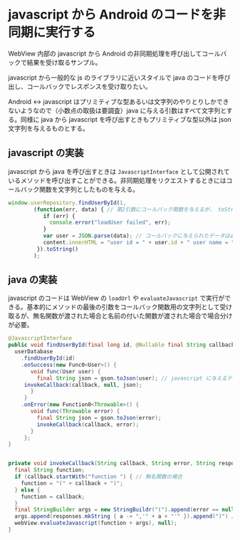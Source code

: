 # javascript から Android のコードを非同期に実行する

WebView 内部の javascript から Android の非同期処理を呼び出してコールバックで結果を受け取るサンプル。

javascript から一般的な js のライブラリに近いスタイルで java のコードを呼び出し、コールバックでレスポンスを受け取りたい。

Android <-> javascript はプリミティブな型あるいは文字列のやりとりしかできないようなので（小数点の取扱は要調査）java に与える引数はすべて文字列とする。同様に java から javascript を呼び出すときもプリミティブな型以外は json 文字列を与えるものとする。

## javascript の実装

javascript から java を呼び出すときは `JavascriptInterface` として公開されているメソッドを呼び出すことができる。非同期処理をリクエストするときにはコールバック関数を文字列としたものを与える。


```javascript
window.userRepository.findUserById(1,
		(function(err, data) { // 第2引数にコールバック関数を与えるが、 toString で文字列化する
		   if (err) {
		     console.error("loadUser failed", err);
		   }
		   var user = JSON.parse(data); // コールバックに与えられたデータは必要に応じて JSON.parse をする
		   content.innerHTML = "user id = " + user.id + " user name = " + user.name;
		 }).toString()
		);
```

## java の実装

javascript のコードは WebView の `loadUrl` や `evaluateJavascript` で実行ができる。基本的にメソッドの最後の引数をコールバック関数用の文字列として受け取るが、無名関数が渡された場合と名前の付いた関数が渡された場合で場合分けが必要。

```java
@JavascriptInterface
public void findUserById(final long id, @Nullable final String callback) {
  userDatabase
    .findUserById(id)
    .onSuccess(new Func0<User>() {
       void func(User user) {
         final String json = gson.toJson(user); // javascript に与えるデータは json 文字列にする
	 invokeCallback(callback, null, json);
       }
     }
    .onError(new Function0<Throwable>() {
       void func(Throwable error) {
         final String json = gson.toJson(error);
         invokeCallback(callback, error);
       }
     };
}


private void invokeCallback(String callback, String error, String responses...) {
  final String function;
  if (callback.startWith("function ") { // 無名関数の場合
    function = "(" + callback + ")";
  } else {
    function = callback;
  }
  final StringBuilder args = new StringBuildr("(").append(error == null ? "null" : error);
  args.append(responses.mkString { a -> ",'" + a + "'" }).append(")") // 結果の文字列を返す。一つ一つの json は '' で囲む
  webView.evaluateJavascript(function + args), null);
}
```

